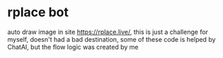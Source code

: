 # rplace bot
auto draw image in site https://rplace.live/, this is just a challenge for myself, doesn't had a bad destination, some of these code is helped by ChatAI, but the flow logic was created by me

